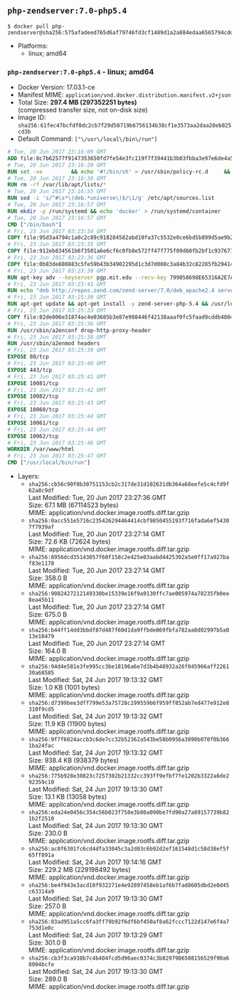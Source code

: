 ## `php-zendserver:7.0-php5.4`

```console
$ docker pull php-zendserver@sha256:575afadeed765d6af79746fd3cf1489d1a2a884edaa6565794cddbb581a2ca54
```

-	Platforms:
	-	linux; amd64

### `php-zendserver:7.0-php5.4` - linux; amd64

-	Docker Version: 17.03.1-ce
-	Manifest MIME: `application/vnd.docker.distribution.manifest.v2+json`
-	Total Size: **297.4 MB (297352251 bytes)**  
	(compressed transfer size, not on-disk size)
-	Image ID: `sha256:61fec47bcfdf0dc2cb7f29d50719b6756134b38cf1e3573aa2daa20eb825cd3b`
-	Default Command: `["\/usr\/local\/bin\/run"]`

```dockerfile
# Tue, 20 Jun 2017 23:16:09 GMT
ADD file:8c7b62577f9147353650fd7fe54e3fc119f7f39441b3b03fbba3e97e6de4a52a in / 
# Tue, 20 Jun 2017 23:16:28 GMT
RUN set -xe 		&& echo '#!/bin/sh' > /usr/sbin/policy-rc.d 	&& echo 'exit 101' >> /usr/sbin/policy-rc.d 	&& chmod +x /usr/sbin/policy-rc.d 		&& dpkg-divert --local --rename --add /sbin/initctl 	&& cp -a /usr/sbin/policy-rc.d /sbin/initctl 	&& sed -i 's/^exit.*/exit 0/' /sbin/initctl 		&& echo 'force-unsafe-io' > /etc/dpkg/dpkg.cfg.d/docker-apt-speedup 		&& echo 'DPkg::Post-Invoke { "rm -f /var/cache/apt/archives/*.deb /var/cache/apt/archives/partial/*.deb /var/cache/apt/*.bin || true"; };' > /etc/apt/apt.conf.d/docker-clean 	&& echo 'APT::Update::Post-Invoke { "rm -f /var/cache/apt/archives/*.deb /var/cache/apt/archives/partial/*.deb /var/cache/apt/*.bin || true"; };' >> /etc/apt/apt.conf.d/docker-clean 	&& echo 'Dir::Cache::pkgcache ""; Dir::Cache::srcpkgcache "";' >> /etc/apt/apt.conf.d/docker-clean 		&& echo 'Acquire::Languages "none";' > /etc/apt/apt.conf.d/docker-no-languages 		&& echo 'Acquire::GzipIndexes "true"; Acquire::CompressionTypes::Order:: "gz";' > /etc/apt/apt.conf.d/docker-gzip-indexes 		&& echo 'Apt::AutoRemove::SuggestsImportant "false";' > /etc/apt/apt.conf.d/docker-autoremove-suggests
# Tue, 20 Jun 2017 23:16:30 GMT
RUN rm -rf /var/lib/apt/lists/*
# Tue, 20 Jun 2017 23:16:55 GMT
RUN sed -i 's/^#\s*\(deb.*universe\)$/\1/g' /etc/apt/sources.list
# Tue, 20 Jun 2017 23:16:57 GMT
RUN mkdir -p /run/systemd && echo 'docker' > /run/systemd/container
# Tue, 20 Jun 2017 23:16:57 GMT
CMD ["/bin/bash"]
# Fri, 23 Jun 2017 03:23:34 GMT
COPY file:95d3a4794c1a0c2c89c918284582abd10fa37c5532e0ce6bd5b899d5ae9b2916 in /usr/local/bin/run 
# Fri, 23 Jun 2017 03:23:35 GMT
COPY file:912eb834561b6f3501a6e6cf6c0fb8e572ff47f775f09d60fb2bf1c9376719c6 in /usr/local/bin/nothing 
# Fri, 23 Jun 2017 03:23:36 GMT
COPY file:0b83de880883c5fe59b43b34902295d1c3d7d008c3a84b32c82285fb29414a96 in /usr/lib/x86_64-linux-gnu/ 
# Fri, 23 Jun 2017 03:23:39 GMT
RUN apt-key adv --keyserver pgp.mit.edu --recv-key 799058698E65316A2E7A4FF42EAE1437F7D2C623
# Fri, 23 Jun 2017 03:23:41 GMT
RUN echo "deb http://repos.zend.com/zend-server/7.0/deb_apache2.4 server non-free" >> /etc/apt/sources.list.d/zend-server.list
# Fri, 23 Jun 2017 03:25:30 GMT
RUN apt-get update && apt-get install -y zend-server-php-5.4 && /usr/local/zend/bin/zendctl.sh stop
# Fri, 23 Jun 2017 03:25:33 GMT
COPY file:82de006e31874ac4e03685b3e87e988446f42138aaaf0fc5faad9cddb48040ba in /etc/apache2/conf-available 
# Fri, 23 Jun 2017 03:25:36 GMT
RUN /usr/sbin/a2enconf drop-http-proxy-header
# Fri, 23 Jun 2017 03:25:38 GMT
RUN /usr/sbin/a2enmod headers
# Fri, 23 Jun 2017 03:25:39 GMT
EXPOSE 80/tcp
# Fri, 23 Jun 2017 03:25:40 GMT
EXPOSE 443/tcp
# Fri, 23 Jun 2017 03:25:41 GMT
EXPOSE 10081/tcp
# Fri, 23 Jun 2017 03:25:42 GMT
EXPOSE 10082/tcp
# Fri, 23 Jun 2017 03:25:43 GMT
EXPOSE 10060/tcp
# Fri, 23 Jun 2017 03:25:44 GMT
EXPOSE 10061/tcp
# Fri, 23 Jun 2017 03:25:44 GMT
EXPOSE 10062/tcp
# Fri, 23 Jun 2017 03:25:46 GMT
WORKDIR /var/www/html
# Fri, 23 Jun 2017 03:25:47 GMT
CMD ["/usr/local/bin/run"]
```

-	Layers:
	-	`sha256:cb56c90f0b30751153cb2c317de31d102631db364a68eefe5c4cfd9f62a8c9df`  
		Last Modified: Tue, 20 Jun 2017 23:27:36 GMT  
		Size: 67.1 MB (67114523 bytes)  
		MIME: application/vnd.docker.image.rootfs.diff.tar.gzip
	-	`sha256:0acc551e5716c235426294464414cbf9850455193f716fada6ef54307f7939af`  
		Last Modified: Tue, 20 Jun 2017 23:27:14 GMT  
		Size: 72.6 KB (72624 bytes)  
		MIME: application/vnd.docker.image.rootfs.diff.tar.gzip
	-	`sha256:8956dcd35143057f60f158c2e425e03aabd4425302a5e0ff17a927baf83e1178`  
		Last Modified: Tue, 20 Jun 2017 23:27:14 GMT  
		Size: 358.0 B  
		MIME: application/vnd.docker.image.rootfs.diff.tar.gzip
	-	`sha256:9082427212149330be15339e16f9a9130ffc7ae005974a78235fb0ee8ea45b11`  
		Last Modified: Tue, 20 Jun 2017 23:27:14 GMT  
		Size: 675.0 B  
		MIME: application/vnd.docker.image.rootfs.diff.tar.gzip
	-	`sha256:b44ff14dd3bbdf87d487f60d1da9ffbde069fbfa782aa8d02997b5a013e10479`  
		Last Modified: Tue, 20 Jun 2017 23:27:14 GMT  
		Size: 164.0 B  
		MIME: application/vnd.docker.image.rootfs.diff.tar.gzip
	-	`sha256:94d4e581e3fe995cc3be18196a6e7d3b4b48932a26f045966aff226130a68585`  
		Last Modified: Sat, 24 Jun 2017 19:13:32 GMT  
		Size: 1.0 KB (1001 bytes)  
		MIME: application/vnd.docker.image.rootfs.diff.tar.gzip
	-	`sha256:d7399bee3dff799e53a75728c199559b6f959ff852ab7ed477e912e8310f9cd5`  
		Last Modified: Sat, 24 Jun 2017 19:13:32 GMT  
		Size: 11.9 KB (11900 bytes)  
		MIME: application/vnd.docker.image.rootfs.diff.tar.gzip
	-	`sha256:9f7f6024accb3c6de7cc32b52362a543be58b0956a3890b070f0b3661ba24fac`  
		Last Modified: Sat, 24 Jun 2017 19:13:32 GMT  
		Size: 938.4 KB (938379 bytes)  
		MIME: application/vnd.docker.image.rootfs.diff.tar.gzip
	-	`sha256:775b928e30823c7257302b21332cc393ff9efbf7fe1202b3322a6de292359c10`  
		Last Modified: Sat, 24 Jun 2017 19:13:30 GMT  
		Size: 13.1 KB (13058 bytes)  
		MIME: application/vnd.docker.image.rootfs.diff.tar.gzip
	-	`sha256:eda24e0456c354c56b023f758e3b80a090be7fd90a27a89157739b821b2f2510`  
		Last Modified: Sat, 24 Jun 2017 19:13:30 GMT  
		Size: 230.0 B  
		MIME: application/vnd.docker.image.rootfs.diff.tar.gzip
	-	`sha256:ac0f6301fc6cd4dfa33045c3a2d03c6b92d2ef161548d1c58d38ef5f65ff891a`  
		Last Modified: Sat, 24 Jun 2017 19:14:16 GMT  
		Size: 229.2 MB (229198492 bytes)  
		MIME: application/vnd.docker.image.rootfs.diff.tar.gzip
	-	`sha256:be4f943e3acd10f932271e4e92897458eb1af6b7fad8605dbd2e0d45c63314a9`  
		Last Modified: Sat, 24 Jun 2017 19:13:30 GMT  
		Size: 257.0 B  
		MIME: application/vnd.docker.image.rootfs.diff.tar.gzip
	-	`sha256:83ad951a5cc6fa3ff79b92f6df6bf450af8a62fccc7122d147e6f4a7753d1e0c`  
		Last Modified: Sat, 24 Jun 2017 19:13:29 GMT  
		Size: 301.0 B  
		MIME: application/vnd.docker.image.rootfs.diff.tar.gzip
	-	`sha256:cb3f3ca938b7c4b404fcd5d96aec0374c3b8297986508156529f90a68004bcfe`  
		Last Modified: Sat, 24 Jun 2017 19:13:30 GMT  
		Size: 289.0 B  
		MIME: application/vnd.docker.image.rootfs.diff.tar.gzip
